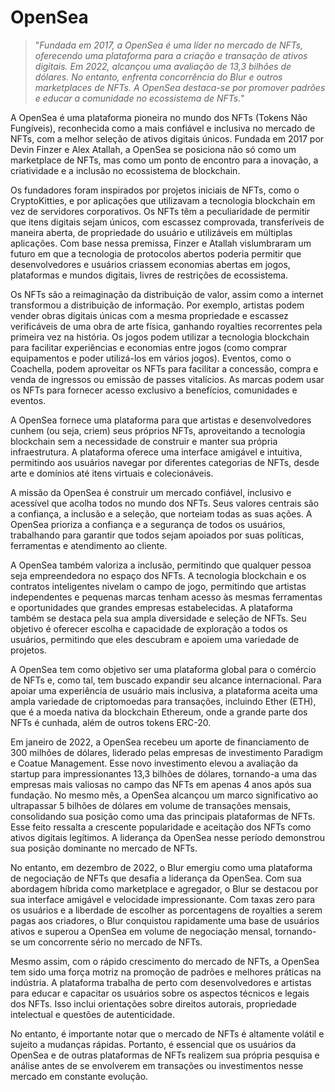 # OpenSea

>"*Fundada em 2017, a OpenSea é uma líder no mercado de NFTs, oferecendo uma plataforma para a criação e transação de ativos digitais. Em 2022, alcançou uma avaliação de 13,3 bilhões de dólares. No entanto, enfrenta concorrência do Blur e outros marketplaces de NFTs. A OpenSea destaca-se por promover padrões e educar a comunidade no ecossistema de NFTs.*"

A OpenSea é uma plataforma pioneira no mundo dos NFTs (Tokens Não Fungíveis), reconhecida como a mais confiável e inclusiva no mercado de NFTs, com a melhor seleção de ativos digitais únicos. Fundada em 2017 por Devin Finzer e Alex Atallah, a OpenSea se posiciona não só como um marketplace de NFTs, mas como um ponto de encontro para a inovação, a criatividade e a inclusão no ecossistema de blockchain.

Os fundadores foram inspirados por projetos iniciais de NFTs, como o CryptoKitties, e por aplicações que utilizavam a tecnologia blockchain em vez de servidores corporativos. Os NFTs têm a peculiaridade de permitir que itens digitais sejam únicos, com escassez comprovada, transferíveis de maneira aberta, de propriedade do usuário e utilizáveis em múltiplas aplicações. Com base nessa premissa, Finzer e Atallah vislumbraram um futuro em que a tecnologia de protocolos abertos poderia permitir que desenvolvedores e usuários criassem economias abertas em jogos, plataformas e mundos digitais, livres de restrições de ecossistema.

Os NFTs são a reimaginação da distribuição de valor, assim como a internet transformou a distribuição de informação. Por exemplo, artistas podem vender obras digitais únicas com a mesma propriedade e escassez verificáveis de uma obra de arte física, ganhando royalties recorrentes pela primeira vez na história. Os jogos podem utilizar a tecnologia blockchain para facilitar experiências e economias entre jogos (como comprar equipamentos e poder utilizá-los em vários jogos). Eventos, como o Coachella, podem aproveitar os NFTs para facilitar a concessão, compra e venda de ingressos ou emissão de passes vitalícios. As marcas podem usar os NFTs para fornecer acesso exclusivo a benefícios, comunidades e eventos.

A OpenSea fornece uma plataforma para que artistas e desenvolvedores cunhem (ou seja, criem) seus próprios NFTs, aproveitando a tecnologia blockchain sem a necessidade de construir e manter sua própria infraestrutura. A plataforma oferece uma interface amigável e intuitiva, permitindo aos usuários navegar por diferentes categorias de NFTs, desde arte e domínios até itens virtuais e colecionáveis.

A missão da OpenSea é construir um mercado confiável, inclusivo e acessível que acolha todos no mundo dos NFTs. Seus valores centrais são a confiança, a inclusão e a seleção, que norteiam todas as suas ações. A OpenSea prioriza a confiança e a segurança de todos os usuários, trabalhando para garantir que todos sejam apoiados por suas políticas, ferramentas e atendimento ao cliente.

A OpenSea também valoriza a inclusão, permitindo que qualquer pessoa seja empreendedora no espaço dos NFTs. A tecnologia blockchain e os contratos inteligentes nivelam o campo de jogo, permitindo que artistas independentes e pequenas marcas tenham acesso às mesmas ferramentas e oportunidades que grandes empresas estabelecidas. A plataforma também se destaca pela sua ampla diversidade e seleção de NFTs. Seu objetivo é oferecer escolha e capacidade de exploração a todos os usuários, permitindo que eles descubram e apoiem uma variedade de projetos.

A OpenSea tem como objetivo ser uma plataforma global para o comércio de NFTs e, como tal, tem buscado expandir seu alcance internacional. Para apoiar uma experiência de usuário mais inclusiva, a plataforma aceita uma ampla variedade de criptomoedas para transações, incluindo Ether (ETH), que é a moeda nativa da blockchain Ethereum, onde a grande parte dos NFTs é cunhada, além de outros tokens ERC-20.

Em janeiro de 2022, a OpenSea recebeu um aporte de financiamento de 300 milhões de dólares, liderado pelas empresas de investimento Paradigm e Coatue Management. Esse novo investimento elevou a avaliação da startup para impressionantes 13,3 bilhões de dólares, tornando-a uma das empresas mais valiosas no campo das NFTs em apenas 4 anos após sua fundação. No mesmo mês, a OpenSea alcançou um marco significativo ao ultrapassar 5 bilhões de dólares em volume de transações mensais, consolidando sua posição como uma das principais plataformas de NFTs. Esse feito ressalta a crescente popularidade e aceitação dos NFTs como ativos digitais legítimos. A liderança da OpenSea nesse período demonstrou sua posição dominante no mercado de NFTs.

No entanto, em dezembro de 2022, o Blur emergiu como uma plataforma de negociação de NFTs que desafia a liderança da OpenSea. Com sua abordagem híbrida como marketplace e agregador, o Blur se destacou por sua interface amigável e velocidade impressionante. Com taxas zero para os usuários e a liberdade de escolher as porcentagens de royalties a serem pagas aos criadores, o Blur conquistou rapidamente uma base de usuários ativos e superou a OpenSea em volume de negociação mensal, tornando-se um concorrente sério no mercado de NFTs.

Mesmo assim, com o rápido crescimento do mercado de NFTs, a OpenSea tem sido uma força motriz na promoção de padrões e melhores práticas na indústria. A plataforma trabalha de perto com desenvolvedores e artistas para educar e capacitar os usuários sobre os aspectos técnicos e legais dos NFTs. Isso inclui orientações sobre direitos autorais, propriedade intelectual e questões de autenticidade.

No entanto, é importante notar que o mercado de NFTs é altamente volátil e sujeito a mudanças rápidas. Portanto, é essencial que os usuários da OpenSea e de outras plataformas de NFTs realizem sua própria pesquisa e análise antes de se envolverem em transações ou investimentos nesse mercado em constante evolução.
